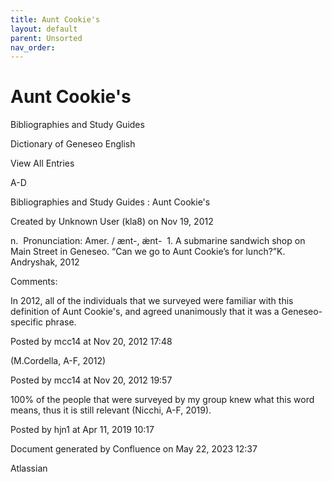 ```yaml
---
title: Aunt Cookie's
layout: default
parent: Unsorted
nav_order:
---
```


# Aunt Cookie's

Bibliographies and Study Guides

Dictionary of Geneseo English

View All Entries

A-D

Bibliographies and Study Guides : Aunt Cookie's

Created by  Unknown User (kla8) on Nov 19, 2012

n.  Pronunciation: Amer. / ænt-, æ̇nt-  1. A submarine sandwich shop on Main Street in Geneseo. “Can we go to Aunt Cookie’s for lunch?”K. Andryshak, 2012

Comments:

In 2012, all of the individuals that we surveyed were familiar with this definition of Aunt Cookie's, and agreed unanimously that it was a Geneseo-specific phrase. 

Posted by mcc14 at Nov 20, 2012 17:48

(M.Cordella, A-F, 2012)

Posted by mcc14 at Nov 20, 2012 19:57

100% of the people that were surveyed by my group knew what this word means, thus it is still relevant (Nicchi, A-F, 2019). 

Posted by hjn1 at Apr 11, 2019 10:17

Document generated by Confluence on May 22, 2023 12:37

Atlassian
